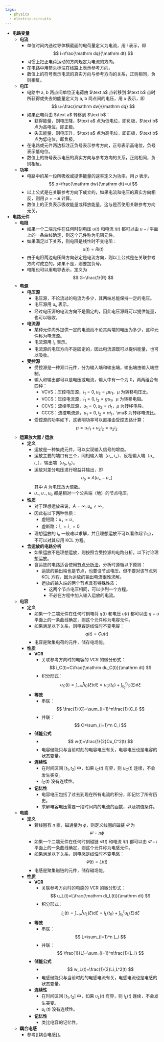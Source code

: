 ```yaml
---
tags:
  - physics
  - electric-circuits
---
```

- **电路变量**
	- **电流**
		- 单位时间内通过导体横截面的电荷量定义为电流，用 $i$ 表示，即
		  $$
		  i=\frac{\mathrm dq}{\mathrm dt}
		  $$
		- 习惯上把正电荷运动的方向规定为电流的方向。
		- 在电路中用箭头标注在线路上表示参考方向。
		- 数值上的符号表示电流的真实方向与参考方向的关系，正则相同，负则相反。
	- **电压**
		- 电路中 $\text{a, b}$ 两点间单位正电荷由 $\text a$ 点转移到 $\text b$ 点时所获得或失去的能量定义为 $\text{a, b}$ 两点间的电压，用 $u$ 表示，即
		  $$
		  u=\frac{\mathrm dw}{\mathrm dq}
		  $$
		- 如果正电荷由 $\text a$ 转移到 $\text b$：
			- 获得能量，则电压降，$\text a$ 点为低电位，即负极，$\text b$ 点为高电位，即正极。
			- 失去能量，则电压升，$\text a$ 点为高电位，即正极，$\text b$ 点为低电位，即负极。
		- 在电路或元件两边标注正负号表示参考方向，正号表示高电位，负号表示低电位。
		- 数值上的符号表示电压的真实方向与参考方向的关系，正则相同，负则相反。
	- **功率**
		- 电路中的某一段所吸收或提供能量的速率定义为功率。用 $p$ 表示，
		  $$
		  p=\frac{\mathrm dw}{\mathrm dt}=ui
		  $$
		- 以上公式是在关联参考方向下成立的，如果电流和电压的真实方向相反，则用 $p=-ui$ 计算。
		- 数值上的正负表示吸收能量或释放能量，这与是否使用关联参考方向无关。
- **电路元件**
	- **电阻**
		- 如果一个二端元件在任何时刻电压 $u(t)$ 和电流 $i(t)$ 都可以由 $u-i$ 平面上的一条曲线确定，则这个元件称为电阻元件。
		- 如果满足以下关系，则电阻是线性时不变电阻：
		  $$
		  u(t)=Ri(t)
		  $$
		- 由于电阻两边电压降方向必定是电流方向，则以上公式是在关联参考方向时成立的，如果不是，则要加负号。
		- 电阻也可以用电导表示，定义为
		  $$
		  G=\frac{1}{R}
		  $$
	- **电源**
		- **电压源**
			- 电压源，不论流过的电流为多少，其两端总能保持一定的电压。
			- 电压源用 $u_s$ 表示。
			- 经过电压源的电流方向不是固定的，因此电压源既可以提供能量，也可以吸收。
		- **电流源**
			- 某种元件向外提供一定的电流而不论其两端的电压为多少，这种元件称为电流源。
			- 电流源用 $i_s$ 表示。
			- 电流源的电压方向不是固定的，因此电流源既可以提供能量，也可以吸收。
		- **受控源**
			- 受控源是一种双口元件，分为输入端和输出端，输出端由输入端控制。
			- 输入和输出都可以是电压或电流，输入中有一个为 $0$，两两组合有四种：
				- VCVS：压控电压源，$i_1=0,u_2=\mu u_1$，$\mu$ 为转移电压比。
				- VCCS：压控电流源，$i_1=0,i_2=gu_1$，$\mu$ 为转移电阻。
				- CCVS：流控电压源，$u_1=0,u_2=ri_1$，$\mu$ 为转移电导。
				- CCCS：流控电流源，$u_1=0,i_2=\alpha i_1，$\mu$ 为转移电流比。
			- 受控源的功率如下，这表明功率可以直接由受控支路计算：
			  $$
			  p=u_1i_1+u_2i_2=u_2i_2
			  $$
	- **运算放大器 / 运放**
		- **定义**
			- 运放是一种集成元件，可以实现输入信号的增益。
			- 运放主要的端口有三个，同相输入端（$u_+,i_+$）、反相输入端（$u_-,i_-$），输出端（$u_{\mathrm o},i_{\mathrm o}$）。
			- 运放对差分电压进行增益并输出，即
			  $$
			  u_{\mathrm o}=A(u_+-u_-)
			  $$
			  其中 $A$ 为电压放大倍数。
			- $u_+,u_-,u_{\mathrm o}$ 都是相对一个公共端（地）的节点电压。
		- **性质**
			- 对于理想运放来说，$A=\infty,u_{\mathrm o}\ne\infty$。
			- 因此有以下两种性质：
				- 虚短路：$u_+=u_-$
				- 虚断路：$i_+=i_-=0$
			- 理想运放的 $i_{\mathrm o}$ 一般难以求解，并且理想运放不可以看作超节点，不可以对其应用 KCL 方程。
		- **含运放的电路分析**
			- 如果运放不是理想运放，则按照含受控源的电路分析。以下讨论理想运放。
			- 含运放的电路适合使用[节点分析法](电路分析方法#^9nwrbh)，分析时遵循以下原则：
				- 运放的输出端也是节点，也要设节点电压，但不要对该节点列 KCL 方程，因为运放的输出电流很难求解。
				- 运放的输入端的两个节点具有特殊性质：
					- 这两个节点电压相同，可以少列一个方程。
					- 不必在方程中加入输入运放的电流。
	- **电容**
		- **定义**
			- 如果一个二端元件在任何时刻电荷 $q(t)$ 和电压 $u(t)$ 都可以由 $q-u$ 平面上的一条曲线确定，则这个元件称为电容元件。
			- 如果满足以下关系，则电容是线性时不变电容：
			  $$
			  q(t)=Cu(t)
			  $$
			- 电容是聚集电荷的元件，储存电场能。
		- **性质**
			- **VCR**
				- 关联参考方向时的电容的 VCR 的微分形式：
				  $$
				  i_C(t)=C\frac{\mathrm du_C(t)}{\mathrm dt}
				  $$
				- 积分形式：
				  $$
				  u_C(t)=\int_{-\infty}^t i_C(\xi)\mathrm d\xi=u_C(t_0)+\int_{t_0}^t i_C(\xi)\mathrm d\xi
				  $$
			- **等效**
				- 串联：
				  $$
				  \frac{1}{C}=\sum_{i=1}^n\frac{1}{C_i}
				  $$
				- 并联：
				  $$
				  C=\sum_{i=1}^n C_i
				  $$
			- **储能公式**
				- $$
				  w(t)=\frac{1}{2}Cu_C^2(t)
				  $$
				- 电容储能只与当前时刻的电容电压有关，电容电压也是电容的状态变量。
			- **连续性**
				- 在时间区间 $[t_1,t_2]$ 中，如果 $i_C(t)$ 有界，则 $u_C(t)$ 连续，不会发生突变。
				- $i_C(t)$ 没有连续性。
			- **记忆性**
				- 电容电压包括了过去到现在所有电流的积分，即记忆了所有历史。
				- 求解电容电压需要一段时间内的电流的函数，以及初值条件。
	- **电感**
		- **定义**
			- 若线圈有 $n$ 匝，磁通量为 $\phi$，则定义线圈的磁链 $\varPsi$ 为
			  $$
			  \varPsi=n\phi
			  $$
			- 如果一个二端元件在任何时刻磁链 $\varPsi(t)$ 和电流 $i(t)$ 都可以由 $\varPsi-i$ 平面上的一条曲线确定，则这个元件称为电感元件。
			- 如果满足以下关系，则电感是线性时不变电感：
			  $$
			  \varPsi(t)=Li(t)
			  $$
			- 电感是聚集磁链的元件，储存磁场能。
		- **性质**
			- **VCR**
				- 关联参考方向时的电感的 VCR 的微分形式：
				  $$
				  u_L(t)=L\frac{\mathrm di_L(t)}{\mathrm dt}
				  $$
				- 积分形式：
				  $$
				  i_L(t)=\int_{-\infty}^t u_L(\xi)\mathrm d\xi=i_L(t_0)+\int_{t_0}^t u_L(\xi)\mathrm d\xi
				  $$
			- **等效**
				- 串联：
				  $$
				  L=\sum_{i=1}^n L_i
				  $$
				- 并联：
				  $$
				  \frac{1}{L}=\sum_{i=1}^n\frac{1}{L_i}
				  $$
			- **储能公式**
				- $$
				  w_L(t)=\frac{1}{2}Li_L^2(t)
				  $$
				- 电感储能只与当前时刻的电感电流有关，电感电流也是电感的状态变量。
			- **连续性**
				- 在时间区间 $[t_1,t_2]$ 中，如果 $u_L(t)$ 有界，则 $i_L(t)$ 连续，不会发生突变。
				- $u_L(t)$ 没有连续性。
			- **记忆性**
				- 类比电容的记忆性。
	- **耦合电感**
		- 参考[[耦合电感]]。
